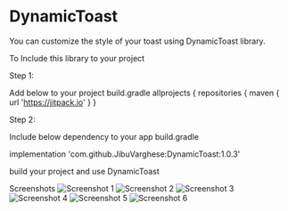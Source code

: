 # DynamicToast
You can customize the style of your toast using DynamicToast library.

To Include this library to your project

Step 1:

Add below to your project build.gradle 
allprojects {
    repositories {
    maven { url 'https://jitpack.io' }
    }

Step 2:

Include below dependency to your app build.gradle

implementation 'com.github.JibuVarghese:DynamicToast:1.0.3'

build your project and use DynamicToast

Screenshots
![Screenshot 1](../main/images/1.jpg)
![Screenshot 2](../main/images/2.jpg)
![Screenshot 3](../main/images/3.jpg)
![Screenshot 4](../main/images/4.jpg)
![Screenshot 5](../main/images/5.jpg)
![Screenshot 6](../main/images/6.jpg)
